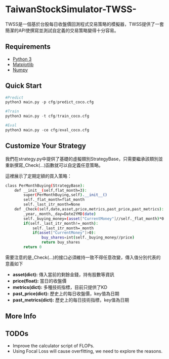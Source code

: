 # TaiwanStockSimulator-TWSS-

TWSS是一個基於台股每日收盤價回測程式交易策略的模擬器，TWSS提供了一套簡潔的API使撰寫並測試自定義的交易策略變得十分容易。

## Requirements

- [Python 3](https://www.python.org/)
- [Matplotlib](https://matplotlib.org/)
- [Numpy](http://www.numpy.org/)


## Quick Start
```py
#Predict
python3 main.py -p cfg/predict_coco.cfg

#Train
python3 main.py -t cfg/train_coco.cfg

#Eval
python3 main.py -ce cfg/eval_coco.cfg
```


## Customize Your Strategy

我們在strategy.py中提供了基礎的虛擬類別StrategyBase，只需要繼承該類別並重新撰寫_Check(...)函數就可以自定義任意策略。

這裡展示了定期定額的買入策略：

```bash
class PerMonthBuying(StrategyBase):
    def __init__(self,flat_month=3):
        super(PerMonthBuying,self).__init__()
        self._flat_month=flat_month
        self._last_itr_month=None
    def _Check(self,date,asset,price,metrics,past_price,past_metrics):
        _year,_month,_day=Date2YMD(date)
        self._buying_money=(asset["CurrentMoney"]//self._flat_month)*0.95
        if(self._last_itr_month!=_month):
            self._last_itr_month=_month
            if(asset["CurrentMoney"]>0):
                buy_shares=int(self._buying_money//price)
                return buy_shares
        return 0
```
需要注意的是_Check(...)的接口必須維持一致不得任意改變，傳入值分別代表的意義如下
- **asset(dict):** 傳入當前的剩餘金錢，持有股數等資訊
- **price(float):** 當日的收盤價
- **metrics(dict):** 多種技術指標，目前只提供了KD
- **past_price(dict):** 歷史上的每日收盤價，key值為日期
- **past_metrics(dict):** 歷史上的每日技術指標，key值為日期

## More Info



## TODOs

- Improve the calculator script of FLOPs.
- Using Focal Loss will cause overfitting, we need to explore the reasons.
